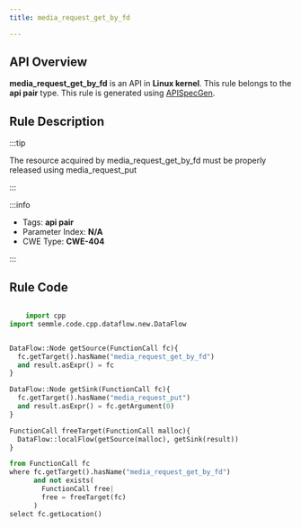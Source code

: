 ```yaml
---
title: media_request_get_by_fd

---
```



## API Overview
**media_request_get_by_fd** is an API in **Linux kernel**. This rule belongs to the **api pair** type. This rule is generated using [APISpecGen](../../tools/APISpecGen).
## Rule Description

:::tip

The resource acquired by media_request_get_by_fd must be properly released using media_request_put

:::

:::info

- Tags: **api pair**
- Parameter Index: **N/A**
- CWE Type: **CWE-404**

:::

## Rule Code
```python

    import cpp
import semmle.code.cpp.dataflow.new.DataFlow


DataFlow::Node getSource(FunctionCall fc){
  fc.getTarget().hasName("media_request_get_by_fd")
  and result.asExpr() = fc
}

DataFlow::Node getSink(FunctionCall fc){
  fc.getTarget().hasName("media_request_put")
  and result.asExpr() = fc.getArgument(0)
}

FunctionCall freeTarget(FunctionCall malloc){
  DataFlow::localFlow(getSource(malloc), getSink(result))
}

from FunctionCall fc
where fc.getTarget().hasName("media_request_get_by_fd")
      and not exists(
        FunctionCall free| 
        free = freeTarget(fc)
      )
select fc.getLocation()

    
```